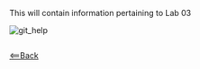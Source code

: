This will contain information pertaining to Lab 03 

![git_help](/reading-notes/git_help.png)

<img src="/reading-notes/git_help.png" alt="">



[<==Back](README.md)